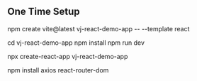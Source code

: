 ## One Time Setup

npm create vite@latest vj-react-demo-app -- --template react

cd vj-react-demo-app
npm install
npm run dev


npx create-react-app vj-react-demo-app


npm install axios react-router-dom



